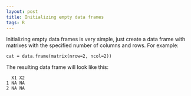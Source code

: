 ```yaml
---
layout: post
title: Initializing empty data frames
tags: R
---
```


Initializing empty data frames is very simple, just create a data frame with matrixes with the specified number of columns and rows. For example:  

    cat = data.frame(matrix(nrow=2, ncol=2))

The resulting data frame will look like this:  

      X1 X2
    1 NA NA
    2 NA NA
